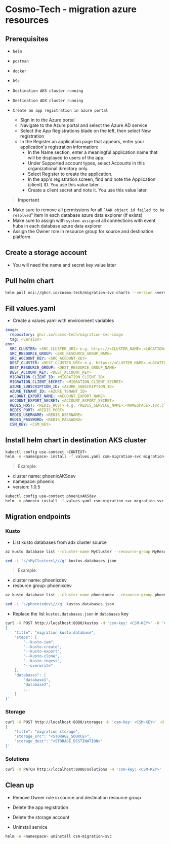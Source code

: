 # Cosmo-Tech - migration azure resources

## Prerequisites

* `helm`
* `postman`
* `docker`
* `k9s`
* `Destination AKS cluster running`
* `Destination ADX cluster running`
* `Create an app registration in azure portal`

    * Sign in to the Azure portal
    * Navigate to the Azure portal and select the Azure AD service
    * Select the App Registrations blade on the left, then select New registration
    * In the Register an application page that appears, enter your application's registration information:
        * In the Name section, enter a meaningful application name that will be displayed to users of the app.
        * Under Supported account types, select Accounts in this organizational directory only.
        * Select Register to create the application.
        * In the app's registration screen, find and note the Application (client) ID. You use this value later.
        * Create a client secret and note it. You use this value later.

> **Important**    

* Make sure to remove all permissions for all "`AAD object id failed to be resolved`" item in each database azure data explorer (if exists)
* Make sure to assign with `system-assigned` all connections with event hubs in each database azure data explorer  
* Assign the Owner role in resource group for source and destination platform


## Create a storage account
* You will need the name and secret key value later

## Pull helm chart 

```bash
helm pull oci://ghcr.io/cosmo-tech/migration-svc-charts --version <version>
```

## Fill values.yaml

* Create a values.yaml with environment variables

```yaml
image:
  repository: ghcr.io/cosmo-tech/migration-svc-image
  tag: <version>
env:
  SRC_CLUSTER: <SRC_CLUSTER_URI> e.g. https://<CLUSTER_NAME>.<LOCATION>.kusto.windows.net
  SRC_RESOURCE_GROUP: <SRC_RESOURCE_GROUP_NAME>
  SRC_ACCOUNT_KEY: <SRC_ACCOUNT_KEY> 
  DEST_CLUSTER: <DEST_CLUSTER_URI> e.g. https://<CLUSTER_NAME>.<LOCATION>.kusto.windows.net 
  DEST_RESOURCE_GROUP: <DEST_RESOURCE_GROUP_NAME> 
  DEST_ACCOUNT_KEY: <DEST_ACCOUNT_KEY> 
  MIGRATION_CLIENT_ID: <MIGRATION_CLIENT_ID> 
  MIGRATION_CLIENT_SECRET: <MIGRATION_CLIENT_SECRET> 
  AZURE_SUBSCRIPTION_ID: <AZURE_SUBSCRIPTION_ID> 
  AZURE_TENANT_ID: <AZURE_TENANT_ID> 
  ACCOUNT_EXPORT_NAME: <ACCOUNT_EXPORT_NAME> 
  ACCOUNT_EXPORT_SECRET: <ACCOUNT_EXPORT_SECRET> 
  REDIS_HOST: <REDIS_HOST> e.g. <REDIS_SERVICE_NAME>.<NAMESPACE>.svc.cluster.local 
  REDIS_PORT: <REDIS_PORT>
  REDIS_USERNAME: <REDIS_USERNAME> 
  REDIS_PASSWORD: <REDIS_PASSWORD> 
  CSM_KEY: <CSM_KEY>
  ```

## Install helm chart in destination AKS cluster

```bash
kubectl config use-context <CONTEXT>
helm -n <namespace> install -f values.yaml csm-migration-svc migration-svc-charts-<version>.tgz
```

> Example:
  * cluster name: phoenixAKSdev
  * namepace: phoenix
  * version: 1.0.5

  ```bash
  kubectl config use-context phoenixAKSdev
  helm -n phoenix install -f values.yaml csm-migration-svc migration-svc-charts-1.0.5.tgz
  ```


## Migration endpoints

### Kusto

* List kusto databases from adx cluster source

```bash
az kusto database list --cluster-name MyCluster --resource-group MyResourceGroup -o json --query "[].name" > kustos.databases.json
```
```bash
sed -i 's/<MyCluster>\///g' kustos.databases.json
```

> Example:
  * cluster name: phoenixdev
  * resource group: phoenixdev

  ```bash
  az kusto database list --cluster-name phoenixdev --resource-group phoenixdev -o json --query "[].name" > kustos.databases.json
  ```
  ```bash
  sed -i 's/phoenixdev\///g' kustos.databases.json
  ```

* Replace the list `kustos.databases.json` in `databases` key

```bash
curl -X POST http://localhost:8080/kustos -H 'csm-key: <CSM-KEY>' -H 'Content-Type: application/json' -d '
{
    "title": "migration kusto database",
    "steps": [
        "--kusto-iam",
        "--kusto-create",
        "--kusto-export",
        "--kusto-clone",
        "--kusto-ingest",
        "--overwrite"
    ],
    "databases": [
        "database1",
        "database2",
        ...
    ]
}'
```

### Storage

```bash
curl -X POST http://localhost:8080/storages -H 'csm-key: <CSM-KEY>' -H 'Content-Type: application/json' -d '
{
    "title": "migration storage",
    "storage_src": "<STORAGE_SOURCE>",
    "storage_dest": "<STORAGE_DESTINATION>"
}'
```

### Solutions

```bash
curl -X PATCH http://localhost:8080/solutions -H 'csm-key: <CSM-KEY>'
```

## Clean up

* Remove Owner role in source and destination resource group
* Delete the app registration
* Delete the storage account

* Uninstall service
```bash
helm -n <namespace> uninstall csm-migration-svc
```